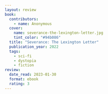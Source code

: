 ```yaml
---
layout: review
book:
  contributors:
    - name: Anonymous
  cover:
    name: severance-the-lexington-letter.jpg
    tint_color: "#94b086"
  title: "Severance: The Lexington Letter"
  publication_year: 2022
  tags:
    - sci-fi
    - dystopia
    - fiction
review:
  date_read: 2023-01-30
  format: ebook
  rating: 3
---
```



